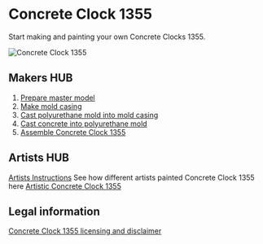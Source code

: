 # Concrete Clock 1355
Start making and painting your own Concrete Clocks 1355. 

<img src="http://i.imgur.com/HAjcdqn.jpg" alt="Concrete Clock 1355" />

## Makers HUB
1.  [Prepare master model](https://github.com/porobov/Concrete-Clock-1355/blob/master/Makers%20HUB/Makers%20Instructions.md#prepare-master-model)
2.  [Make mold casing](https://github.com/porobov/Concrete-Clock-1355/blob/master/Makers%20HUB/Makers%20Instructions.md#make-mold-casing)
3.  [Cast polyurethane mold into mold casing](https://github.com/porobov/Concrete-Clock-1355/blob/master/Makers%20HUB/Makers%20Instructions.md#cast-polyurethane-mold-into-mold-casing)
4.  [Cast concrete into polyurethane mold](https://github.com/porobov/Concrete-Clock-1355/blob/master/Makers%20HUB/Makers%20Instructions.md#cast-concrete-into-polyurethane-mold)
5.  [Assemble Concrete Clock 1355](https://github.com/porobov/Concrete-Clock-1355/blob/master/Makers%20HUB/Makers%20Instructions.md#assemble-concrete-clock-1355)

## Artists HUB
[Artists Instructions](https://github.com/porobov/Concrete-Clock-1355/blob/master/Artists%20HUB/Artists%20Instructions.md)
See how different artists painted Concrete Clock 1355 here [Artistic Concrete Clock 1355](http://www.concreteclock1355.com/buy-concrete-clock-1355)

## Legal information
[Concrete Clock 1355 licensing and disclaimer](http://www.concreteclock1355.com/Concrete-Clock-1355-license)
